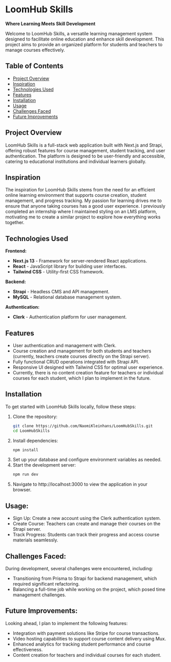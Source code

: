 # LoomHub Skills
**Where Learning Meets Skill Development**

Welcome to LoomHub Skills, a versatile learning management system designed to facilitate online education and enhance skill development. This project aims to provide an organized platform for students and teachers to manage courses effectively.

## Table of Contents
- [Project Overview](#project-overview)
- [Inspiration](#inspiration)
- [Technologies Used](#technologies-used)
- [Features](#features)
- [Installation](#installation)
- [Usage](#usage)
- [Challenges Faced](#challenges-faced)
- [Future Improvements](#future-improvements)

## Project Overview
LoomHub Skills is a full-stack web application built with Next.js and Strapi, offering robust features for course management, student tracking, and user authentication. The platform is designed to be user-friendly and accessible, catering to educational institutions and individual learners globally.

## Inspiration
The inspiration for LoomHub Skills stems from the need for an efficient online learning environment that supports course creation, student management, and progress tracking. My passion for learning drives me to ensure that anyone taking courses has a good user experience. I previously completed an internship where I maintained styling on an LMS platform, motivating me to create a similar project to explore how everything works together.

## Technologies Used
**Frontend:**
- **Next.js 13** - Framework for server-rendered React applications.
- **React** - JavaScript library for building user interfaces.
- **Tailwind CSS** - Utility-first CSS framework.

**Backend:**
- **Strapi** - Headless CMS and API management.
- **MySQL** - Relational database management system.

**Authentication:**
- **Clerk** - Authentication platform for user management.

## Features
- User authentication and management with Clerk.
- Course creation and management for both students and teachers (currently, teachers create courses directly on the Strapi server).
- Fully functional CRUD operations integrated with Strapi API.
- Responsive UI designed with Tailwind CSS for optimal user experience.
- Currently, there is no content creation feature for teachers or individual courses for each student, which I plan to implement in the future.

## Installation
To get started with LoomHub Skills locally, follow these steps:

1. Clone the repository:
   ```bash
   git clone https://github.com/NaomiKleinhans/LoomHubSkills.git
   cd LoomHubSkills
2. Install dependencies:
   ```bash
   npm install
3. Set up your database and configure environment variables as needed.
4. Start the development server:
   ```bash
   npm run dev
5. Navigate to http://localhost:3000 to view the application in your browser.
   
## Usage:
- Sign Up: Create a new account using the Clerk authentication system.
- Create Course: Teachers can create and manage their courses on the Strapi server.
- Track Progress: Students can track their progress and access course materials seamlessly.

## Challenges Faced:
During development, several challenges were encountered, including:

- Transitioning from Prisma to Strapi for backend management, which required significant refactoring.
- Balancing a full-time job while working on the project, which posed time management challenges.

## Future Improvements:
Looking ahead, I plan to implement the following features:

- Integration with payment solutions like Stripe for course transactions.
- Video hosting capabilities to support course content delivery using Mux.
- Enhanced analytics for tracking student performance and course effectiveness.
- Content creation for teachers and individual courses for each student.
